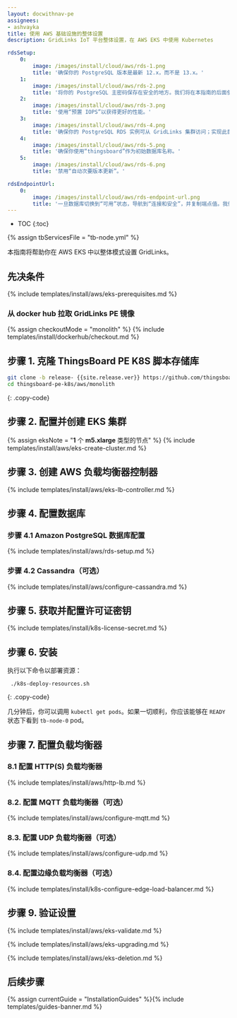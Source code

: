 ```yaml
---
layout: docwithnav-pe
assignees:
- ashvayka
title: 使用 AWS 基础设施的整体设置
description: GridLinks IoT 平台整体设置，在 AWS EKS 中使用 Kubernetes

rdsSetup:
    0:
        image: /images/install/cloud/aws/rds-1.png
        title: '确保你的 PostgreSQL 版本是最新 12.x，而不是 13.x。'
    1:
        image: /images/install/cloud/aws/rds-2.png
        title: '将你的 PostgreSQL 主密码保存在安全的地方。我们将在本指南的后面使用它，用 YOUR_RDS_PASSWORD 表示。'
    2:
        image: /images/install/cloud/aws/rds-3.png
        title: '使用“预置 IOPS”以获得更好的性能。'
    3:
        image: /images/install/cloud/aws/rds-4.png
        title: '确保你的 PostgreSQL RDS 实例可从 GridLinks 集群访问；实现此目的的最简单方法是在同一个 VPC 中部署 PostgreSQL RDS 实例，并使用“eksctl-thingsboard-cluster-ClusterSharedNodeSecurityGroup-*”安全组。'
    4:
        image: /images/install/cloud/aws/rds-5.png
        title: '确保你使用“thingsboard”作为初始数据库名称。'
    5:
        image: /images/install/cloud/aws/rds-6.png
        title: '禁用“自动次要版本更新”。'

rdsEndpointUrl:
    0:
        image: /images/install/cloud/aws/rds-endpoint-url.png
        title: '一旦数据库切换到“可用”状态，导航到“连接和安全”，并复制端点值。我们将在本指南的后面使用它，用 **YOUR_RDS_ENDPOINT_URL** 表示。'
---
```


* TOC
{:toc}

{% assign tbServicesFile = "tb-node.yml" %}

本指南将帮助你在 AWS EKS 中以整体模式设置 GridLinks。

## 先决条件

{% include templates/install/aws/eks-prerequisites.md %}

### 从 docker hub 拉取 GridLinks PE 镜像

{% assign checkoutMode = "monolith" %}
{% include templates/install/dockerhub/checkout.md %}

## 步骤 1. 克隆 ThingsBoard PE K8S 脚本存储库

```bash
git clone -b release- {{site.release.ver}} https://github.com/thingsboard/thingsboard-pe-k8s.git --depth 1
cd thingsboard-pe-k8s/aws/monolith
```
{: .copy-code}

## 步骤 2. 配置并创建 EKS 集群

{% assign eksNote = "**1** 个 **m5.xlarge** 类型的节点" %}
{% include templates/install/aws/eks-create-cluster.md %}

## 步骤 3. 创建 AWS 负载均衡器控制器

{% include templates/install/aws/eks-lb-controller.md %}

## 步骤 4. 配置数据库

### 步骤 4.1 Amazon PostgreSQL 数据库配置

{% include templates/install/aws/rds-setup.md %}

### 步骤 4.2 Cassandra（可选）

{% include templates/install/aws/configure-cassandra.md %}

## 步骤 5. 获取并配置许可证密钥

{% include templates/install/k8s-license-secret.md %}

## 步骤 6. 安装

执行以下命令以部署资源：

```
 ./k8s-deploy-resources.sh
```
{: .copy-code}

几分钟后，你可以调用 `kubectl get pods`。如果一切顺利，你应该能够在 `READY` 状态下看到 `tb-node-0` pod。

## 步骤 7. 配置负载均衡器

### 8.1 配置 HTTP(S) 负载均衡器

{% include templates/install/aws/http-lb.md %}

### 8.2. 配置 MQTT 负载均衡器（可选）

{% include templates/install/aws/configure-mqtt.md %}

### 8.3. 配置 UDP 负载均衡器（可选）

{% include templates/install/aws/configure-udp.md %}

### 8.4. 配置边缘负载均衡器（可选）

{% include templates/install/k8s-configure-edge-load-balancer.md %}

## 步骤 9. 验证设置

{% include templates/install/aws/eks-validate.md %}

{% include templates/install/aws/eks-upgrading.md %}

{% include templates/install/aws/eks-deletion.md %}

## 后续步骤

{% assign currentGuide = "InstallationGuides" %}{% include templates/guides-banner.md %}